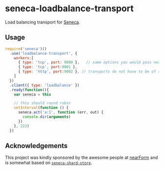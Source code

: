 # seneca-loadbalance-transport
Load balancing transport for [Seneca](http://senecajs.org).

## Usage
```js
require('seneca')()
  .use('loadbalance-transport', {
    workers:[
      { type: 'tcp', port: 9000 },   // same options you would pass normally to a transport
      { type: 'tcp', port:9001 },
      { type: 'http', port:9002 }, // transports do not have to be of same type
    ]
  })
  .client({ type: 'loadbalance' })
  .ready(function(){
    var seneca = this

    // this should round robin
    setInterval(function () {
      seneca.act('a:1', function (err, out) {
        console.dir(arguments)
      })
    }, 222)
  })
```

## Acknowledgements
This project was kindly sponsored by the awesome people at
[nearForm](http://nearform.com) and is somewhat based on
[`seneca-shard-store`](https://github.com/mcollina/seneca-shard-store).

